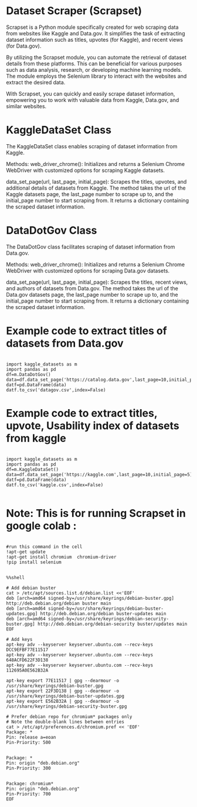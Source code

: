 # Dataset Scraper (Scrapset)



Scrapset is a Python module specifically created for web scraping data from websites like Kaggle and Data.gov. It simplifies the task of extracting dataset information such as titles, upvotes (for Kaggle), and recent views (for Data.gov).

By utilizing the Scrapset module, you can automate the retrieval of dataset details from these platforms. This can be beneficial for various purposes such as data analysis, research, or developing machine learning models. The module employs the Selenium library to interact with the websites and extract the desired data.

With Scrapset, you can quickly and easily scrape dataset information, empowering you to work with valuable data from Kaggle, Data.gov, and similar websites.


# KaggleDataSet Class
The KaggleDataSet class enables scraping of dataset information from Kaggle.

Methods:
web_driver_chrome(): Initializes and returns a Selenium Chrome WebDriver with customized options for scraping Kaggle datasets.

data_set_page(url, last_page, initial_page): Scrapes the titles, upvotes, and additional details of datasets from Kaggle. The method takes the url of the Kaggle datasets page, the last_page number to scrape up to, and the initial_page number to start scraping from. It returns a dictionary containing the scraped dataset information.


# DataDotGov Class
The DataDotGov class facilitates scraping of dataset information from Data.gov.

Methods:
web_driver_chrome(): Initializes and returns a Selenium Chrome WebDriver with customized options for scraping Data.gov datasets.

data_set_page(url, last_page, initial_page): Scrapes the titles, recent views, and authors of datasets from Data.gov. The method takes the url of the Data.gov datasets page, the last_page number to scrape up to, and the initial_page number to start scraping from. It returns a dictionary containing the scraped dataset information.

# Example code to extract titles of datasets from Data.gov


```

import kaggle_datasets as m
import pandas as pd
df=m.DataDotGov()
data=df.data_set_page('https://catalog.data.gov',last_page=10,initial_page=5)
datf=pd.DataFrame(data)
datf.to_csv('datagov.csv',index=False)

```

# Example code to extract titles, upvote, Usability index  of datasets from kaggle


```

import kaggle_datasets as m
import pandas as pd
df=m.KaggleDataSet()
data=df.data_set_page('https://kaggle.com',last_page=10,initial_page=5)
datf=pd.DataFrame(data)
datf.to_csv('kaggle.csv',index=False)


```

#  Note:  This is for running Scrapset in google colab : 

```

#run this command in the cell 
!apt-get update
!apt-get install chromium  chromium-driver
!pip install selenium

```


```

%%shell

# Add debian buster
cat > /etc/apt/sources.list.d/debian.list <<'EOF'
deb [arch=amd64 signed-by=/usr/share/keyrings/debian-buster.gpg] http://deb.debian.org/debian buster main
deb [arch=amd64 signed-by=/usr/share/keyrings/debian-buster-updates.gpg] http://deb.debian.org/debian buster-updates main
deb [arch=amd64 signed-by=/usr/share/keyrings/debian-security-buster.gpg] http://deb.debian.org/debian-security buster/updates main
EOF

# Add keys
apt-key adv --keyserver keyserver.ubuntu.com --recv-keys DCC9EFBF77E11517
apt-key adv --keyserver keyserver.ubuntu.com --recv-keys 648ACFD622F3D138
apt-key adv --keyserver keyserver.ubuntu.com --recv-keys 112695A0E562B32A

apt-key export 77E11517 | gpg --dearmour -o /usr/share/keyrings/debian-buster.gpg
apt-key export 22F3D138 | gpg --dearmour -o /usr/share/keyrings/debian-buster-updates.gpg
apt-key export E562B32A | gpg --dearmour -o /usr/share/keyrings/debian-security-buster.gpg

# Prefer debian repo for chromium* packages only
# Note the double-blank lines between entries
cat > /etc/apt/preferences.d/chromium.pref << 'EOF'
Package: *
Pin: release a=eoan
Pin-Priority: 500


Package: *
Pin: origin "deb.debian.org"
Pin-Priority: 300


Package: chromium*
Pin: origin "deb.debian.org"
Pin-Priority: 700
EOF

```
